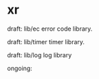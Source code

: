 # xr
draft:
lib/ec
error code library.

draft:
lib/timer
timer library.

draft:
lib/log
log library

ongoing: